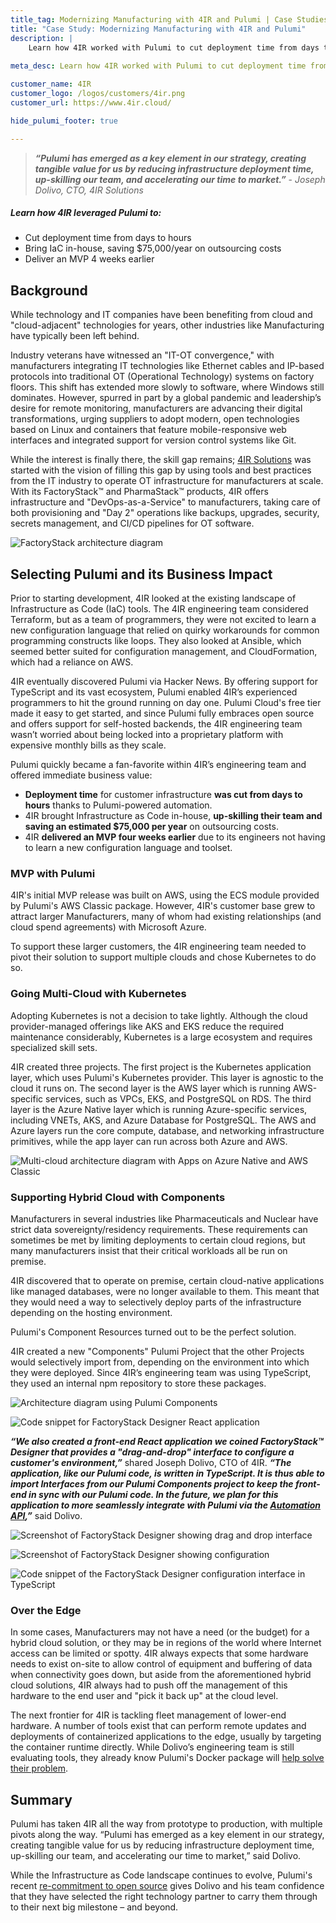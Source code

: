 ```yaml
---
title_tag: Modernizing Manufacturing with 4IR and Pulumi | Case Studies
title: "Case Study: Modernizing Manufacturing with 4IR and Pulumi"
description: |
    Learn how 4IR worked with Pulumi to cut deployment time from days to hours and saved $75k annually on outsourcing costs.
    
meta_desc: Learn how 4IR worked with Pulumi to cut deployment time from days to hours and saved $75k annually on outsourcing costs.

customer_name: 4IR
customer_logo: /logos/customers/4ir.png
customer_url: https://www.4ir.cloud/

hide_pulumi_footer: true

---
```


> ***“Pulumi has emerged as a key element in our strategy, creating tangible value for us by reducing infrastructure deployment time, up-skilling our team, and accelerating our time to market.”*** - *Joseph Dolivo, CTO, 4IR Solutions*

##### Learn how 4IR leveraged Pulumi to:

- Cut deployment time from days to hours
- Bring IaC in-house, saving $75,000/year on outsourcing costs
- Deliver an MVP 4 weeks earlier

## Background

While technology and IT companies have been benefiting from cloud and "cloud-adjacent" technologies for years, other industries like Manufacturing have typically been left behind.

Industry veterans have witnessed an "IT-OT convergence," with manufacturers integrating IT technologies like Ethernet cables and IP-based protocols into traditional OT (Operational Technology) systems on factory floors. This shift has extended more slowly to software, where Windows still dominates. However, spurred in part by a global pandemic and leadership’s desire for remote monitoring, manufacturers are advancing their digital transformations, urging suppliers to adopt modern, open technologies based on Linux and containers that feature mobile-responsive web interfaces and integrated support for version control systems like Git.

While the interest is finally there, the skill gap remains; [4IR Solutions](https://www.4ir.cloud/) was started with the vision of filling this gap by using tools and best practices from the IT industry to operate OT infrastructure for manufacturers at scale. With its FactoryStack™ and PharmaStack™ products, 4IR offers infrastructure and "DevOps-as-a-Service" to manufacturers, taking care of both provisioning and "Day 2" operations like backups, upgrades, security, secrets management, and CI/CD pipelines for OT software.

<img class="block mx-auto md:max-w-4xl my-8"
src="/images/case-studies/4ir-factorystack.png" alt="FactoryStack architecture diagram">

## Selecting Pulumi and its Business Impact

Prior to starting development, 4IR looked at the existing landscape of Infrastructure as Code (IaC) tools. The 4IR engineering team considered Terraform, but as a team of programmers, they were not excited to learn a new configuration language that relied on quirky workarounds for common programming constructs like loops. They also looked at Ansible, which seemed better suited for configuration management, and CloudFormation, which had a reliance on AWS.

4IR eventually discovered Pulumi via Hacker News. By offering support for TypeScript and its vast ecosystem, Pulumi enabled 4IR’s experienced programmers to hit the ground running on day one. Pulumi Cloud's free tier made it easy to get started, and since Pulumi fully embraces open source and offers support for self-hosted backends, the 4IR engineering team wasn’t worried about being locked into a proprietary platform with expensive monthly bills as they scale.

Pulumi quickly became a fan-favorite within 4IR’s engineering team and offered immediate business value:

- **Deployment time** for customer infrastructure **was cut from days to hours** thanks to Pulumi-powered automation.
- 4IR brought Infrastructure as Code in-house, **up-skilling their team and saving an estimated $75,000 per year** on outsourcing costs.
- 4IR **delivered an MVP four weeks earlier** due to its engineers not having to learn a new configuration language and toolset.

### MVP with Pulumi

4IR's initial MVP release was built on AWS, using the ECS module provided by Pulumi's AWS Classic package. However, 4IR's customer base grew to attract larger Manufacturers, many of whom had existing relationships (and cloud spend agreements) with Microsoft Azure.

To support these larger customers, the 4IR engineering team needed to pivot their solution to support multiple clouds and chose Kubernetes to do so.

### Going Multi-Cloud with Kubernetes

Adopting Kubernetes is not a decision to take lightly. Although the cloud provider-managed offerings like AKS and EKS reduce the required maintenance considerably, Kubernetes is a large ecosystem and requires specialized skill sets.

4IR created three projects. The first project is the Kubernetes application layer, which uses Pulumi's Kubernetes provider. This layer is agnostic to the cloud it runs on. The second layer is the AWS layer which is running AWS-specific services, such as VPCs, EKS, and PostgreSQL on RDS. The third layer is the Azure Native layer which is running Azure-specific services, including VNETs, AKS, and Azure Database for PostgreSQL. The AWS and Azure layers run the core compute, database, and networking infrastructure primitives, while the app layer can run across both Azure and AWS.

<img class="block mx-auto md:max-w-4xl my-8"
src="/images/case-studies/4ir-multicloud.png" alt="Multi-cloud architecture diagram with Apps on Azure Native and AWS Classic">

### Supporting Hybrid Cloud with Components

Manufacturers in several industries like Pharmaceuticals and Nuclear have strict data sovereignty/residency requirements. These requirements can sometimes be met by limiting deployments to certain cloud regions, but many manufacturers insist that their critical workloads all be run on premise.

4IR discovered that to operate on premise, certain cloud-native applications like managed databases, were no longer available to them. This meant that they would need a way to selectively deploy parts of the infrastructure depending on the hosting environment.

Pulumi's Component Resources turned out to be the perfect solution.

4IR created a new "Components" Pulumi Project that the other Projects would selectively import from, depending on the environment into which they were deployed. Since 4IR’s engineering  team was using TypeScript, they used an internal npm repository to store these packages.

<img class="block mx-auto md:max-w-4xl my-8"
src="/images/case-studies/4ir-pulumi-components.png" alt="Architecture diagram using Pulumi Components">

<img class="block mx-auto md:max-w-4xl my-8"
src="/images/case-studies/4ir-react-code-sample.png" alt="Code snippet for FactoryStack Designer React application">

***“We also created a front-end React application we coined FactoryStack™ Designer that provides a "drag-and-drop" interface to configure a customer's environment,”*** shared Joseph Dolivo, CTO of 4IR. ***“The application, like our Pulumi code, is written in TypeScript. It is thus able to import Interfaces from our Pulumi Components project to keep the front-end in sync with our Pulumi code. In the future, we plan for this application to more seamlessly integrate with Pulumi via the [Automation API](/docs/using-pulumi/automation-api/),”*** said Dolivo.

<img class="block mx-auto md:max-w-4xl my-8"
src="/images/case-studies/4ir-designer-screenshot-1.png" alt="Screenshot of FactoryStack Designer showing drag and drop interface">

<img class="block mx-auto md:max-w-4xl my-8"
src="/images/case-studies/4ir-designer-screenshot-2.png" alt="Screenshot of FactoryStack Designer showing configuration">

<img class="block mx-auto md:max-w-4xl my-8"
src="/images/case-studies/4ir-configuration-interface.png" alt="Code snippet of the FactoryStack Designer configuration interface in TypeScript">

### Over the Edge

In some cases, Manufacturers may not have a need (or the budget) for a hybrid cloud solution, or they may be in regions of the world where Internet access can be limited or spotty. 4IR always expects that some hardware needs to exist on-site to allow control of equipment and buffering of data when connectivity goes down, but aside from the aforementioned hybrid cloud solutions, 4IR always had to push off the management of this hardware to the end user and "pick it back up" at the cloud level.

The next frontier for 4IR is tackling fleet management of lower-end hardware. A number of tools exist that can perform remote updates and deployments of containerized applications to the edge, usually by targeting the container runtime directly. While Dolivo’s engineering team is still evaluating tools, they already know Pulumi's Docker package will [help solve their problem](/blog/pulumi-and-docker-development-to-production/).

## Summary

Pulumi has taken 4IR all the way from prototype to production, with multiple pivots along the way. “Pulumi has emerged as a key element in our strategy, creating tangible value for us by reducing infrastructure deployment time, up-skilling our team, and accelerating our time to market,” said Dolivo.

While the Infrastructure as Code landscape continues to evolve, Pulumi's recent [re-commitment to open source](/blog/pulumi-hearts-opensource/) gives Dolivo and his team confidence that they have selected the right technology partner to carry them through to their next big milestone – and beyond.
